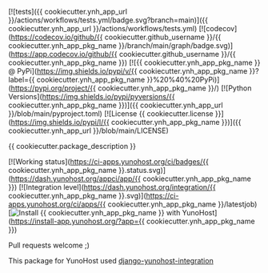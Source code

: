[![tests]({{ cookiecutter.ynh_app_url }}/actions/workflows/tests.yml/badge.svg?branch=main)]({{ cookiecutter.ynh_app_url }}/actions/workflows/tests.yml)
[![codecov](https://codecov.io/github/{{ cookiecutter.github_username }}/{{ cookiecutter.ynh_app_pkg_name }}/branch/main/graph/badge.svg)](https://app.codecov.io/github/{{ cookiecutter.github_username }}/{{ cookiecutter.ynh_app_pkg_name }})
[![{{ cookiecutter.ynh_app_pkg_name }} @ PyPi](https://img.shields.io/pypi/v/{{ cookiecutter.ynh_app_pkg_name }}?label={{ cookiecutter.ynh_app_pkg_name }}%20%40%20PyPi)](https://pypi.org/project/{{ cookiecutter.ynh_app_pkg_name }}/)
[![Python Versions](https://img.shields.io/pypi/pyversions/{{ cookiecutter.ynh_app_pkg_name }})]({{ cookiecutter.ynh_app_url }}/blob/main/pyproject.toml)
[![License {{ cookiecutter.license }}](https://img.shields.io/pypi/l/{{ cookiecutter.ynh_app_pkg_name }})]({{ cookiecutter.ynh_app_url }}/blob/main/LICENSE)

{{ cookiecutter.package_description }}

[![Working status](https://ci-apps.yunohost.org/ci/badges/{{ cookiecutter.ynh_app_pkg_name }}.status.svg)](https://dash.yunohost.org/appci/app/{{ cookiecutter.ynh_app_pkg_name }})
[![Integration level](https://dash.yunohost.org/integration/{{ cookiecutter.ynh_app_pkg_name }}.svg)](https://ci-apps.yunohost.org/ci/apps/{{ cookiecutter.ynh_app_pkg_name }}/latestjob)
[![Install {{ cookiecutter.ynh_app_pkg_name }} with YunoHost](https://install-app.yunohost.org/install-with-yunohost.svg)](https://install-app.yunohost.org/?app={{ cookiecutter.ynh_app_pkg_name }})


Pull requests welcome ;)

This package for YunoHost used [django-yunohost-integration](https://github.com/YunoHost-Apps/django_yunohost_integration)
